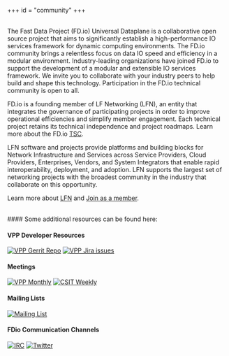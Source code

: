 +++
id = "community"
+++

<br>
The Fast Data Project (FD.io) Universal Dataplane is a collaborative open source
project that aims to significantly establish a high-performance IO services framework
for dynamic computing environments. The FD.io community brings a relentless focus
on data IO speed and efficiency in a modular environment. Industry-leading organizations
have joined FD.io to support the development of a modular and extensible IO services
framework. We invite you to collaborate with your industry peers to help build and shape
this technology. Participation in the FD.io technical community is open to all.

FD.io is a founding member of LF Networking (LFN), an entity that integrates the
governance of participating projects in order to improve operational efficiencies and simplify
member engagement. Each technical project retains its technical independence and project
roadmaps. Learn more about the FD.io [TSC](/community/tscdocs).

LFN software and projects provide platforms and building blocks for Network Infrastructure
and Services across Service Providers, Cloud Providers, Enterprises, Vendors, and System
Integrators that enable rapid interoperability, deployment, and adoption. LFN supports
the largest set of networking projects with the broadest community in the industry that
collaborate on this opportunity.

Learn more about [LFN](https://www.lfnetworking.org) and [Join as a member](https://www.lfnetworking.org/membership/join/).

<br>
#### Some additional resources can be found here:

#### VPP Developer Resources
[![VPP Gerrit Repo](https://img.shields.io/badge/Code-Gerrit-brightgreen.svg?style=plastic)](https://gerrit.fd.io)
[![VPP Jira issues](https://img.shields.io/badge/Jira-Issues-shields.svg?style=plastic)](https://jira.fd.io)

#### Meetings
[![VPP Monthly](https://img.shields.io/badge/VPP%20BI%20Weekly-Tue%208am%20PT-blue.svg?style=plastic)](https://wiki.fd.io/view/VPP/Meeting#Meeting_Details)
[![CSIT Weekly](https://img.shields.io/badge/CSIT%20Weekly-Wed%2014:00%20UTC-blue.svg?style=plastic)](https://wiki.fd.io/view/CSIT/Meeting#Meeting_Details)

#### Mailing Lists
[![Mailing List](https://img.shields.io/badge/Mailing%20List-vpp-blue.svg?style=plastic)](https://lists.fd.io/g/vpp-dev)

#### FDio Communication Channels
[![IRC](https://www.irccloud.com/invite-svg?channel=%23fdio&amp;hostname=irc.freenode.net&amp;port=6697&amp;ssl=1)](http://webchat.freenode.net/?channels=fdio)
[![Twitter](https://img.shields.io/twitter/url/http/shields.io.svg?style=social)](https://twitter.com/FDioProject)

